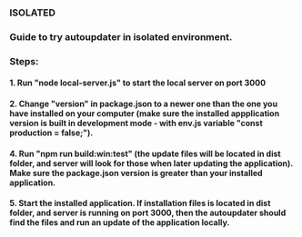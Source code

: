 ### ISOLATED
### Guide to try autoupdater in isolated environment.

### Steps:
#### 1. Run "node local-server.js" to start the local server on port 3000
#### 2. Change "version" in package.json to a newer one than the one you have installed on your computer (make sure the installed appplication version is built in development mode - with env.js variable "const production = false;").
#### 4. Run "npm run build:win:test" (the update files will be located in dist folder, and server will look for those when later updating the application). Make sure the package.json version is greater than your installed application.
#### 5. Start the installed application. If installation files is located in dist folder, and server is running on port 3000, then the autoupdater should find the files and run an update of the application locally.